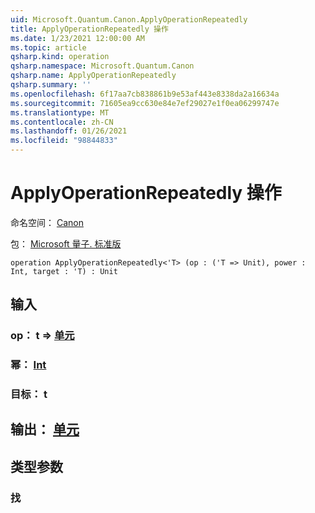 ```yaml
---
uid: Microsoft.Quantum.Canon.ApplyOperationRepeatedly
title: ApplyOperationRepeatedly 操作
ms.date: 1/23/2021 12:00:00 AM
ms.topic: article
qsharp.kind: operation
qsharp.namespace: Microsoft.Quantum.Canon
qsharp.name: ApplyOperationRepeatedly
qsharp.summary: ''
ms.openlocfilehash: 6f17aa7cb838861b9e53af443e8338da2a16634a
ms.sourcegitcommit: 71605ea9cc630e84e7ef29027e1f0ea06299747e
ms.translationtype: MT
ms.contentlocale: zh-CN
ms.lasthandoff: 01/26/2021
ms.locfileid: "98844833"
---
```

# <a name="applyoperationrepeatedly-operation"></a>ApplyOperationRepeatedly 操作

命名空间： [Canon](xref:Microsoft.Quantum.Canon)

包： [Microsoft 量子. 标准版](https://nuget.org/packages/Microsoft.Quantum.Standard)




```qsharp
operation ApplyOperationRepeatedly<'T> (op : ('T => Unit), power : Int, target : 'T) : Unit
```


## <a name="input"></a>输入

### <a name="op--t--unit"></a>op： t => [单元](xref:microsoft.quantum.lang-ref.unit) 




### <a name="power--int"></a>幂： [Int](xref:microsoft.quantum.lang-ref.int)




### <a name="target--t"></a>目标： t





## <a name="output--unit"></a>输出： [单元](xref:microsoft.quantum.lang-ref.unit)



## <a name="type-parameters"></a>类型参数

### <a name="t"></a>找


